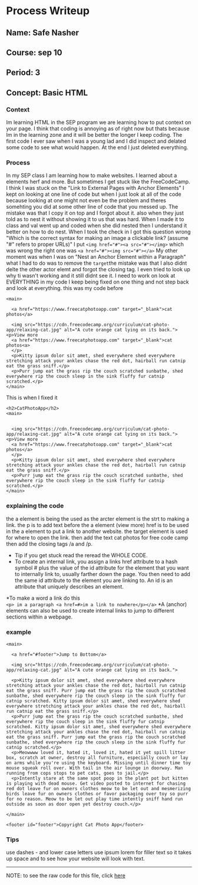 # Process Writeup

## Name: Safe Nasher 
## Course: sep 10
## Period: 3 
## Concept: Basic HTML 
### Context
Im learning HTML in the SEP program we are learning how to put context on your page. I think that coding is annoying as of right now but thats because Im in the learning zone and it will be better the longer I keep coding. The first code I ever saw when I was a young lad and I did inspect and delated some code to see what would happen. At the end I just deleted everything.  

### Process 

In my SEP class I am learning how to make websites. I learned about a elements herf and more. But sometimes I get stuck like the FreeCodeCamp. I think I was stuck on the "Link to External Pages with Anchor Elements" I kept on looking at one line of code but when I just look at all of the code because looking at one might not even be the problem and theres somehting you did at some other line of code that you messed up. The mistake was that I copy it on top and I forgot about it. also when they just told as to nest it without showing it to us that was hard. When I made it to class and val went up and coded when she did nested then I understand it better on how to do nest. When I took the check in I got this question wrong "Which is the correct syntax for making an image a clickable link? (assume "#" refers to proper URLs)" I put 
```<img href="#"><a src="#"></img>``` which was wrong the right one was ```<a href="#"><img src="#"></a>```
My other moment was when I was on "Nest an Anchor Element within a Paragraph" what I had to do was to remove the ```target```the mistake was that I also didnt delte the other actor elemt and forgot the closing tag. I even tried to look up why ti wasn't working and it still didnt see it. I need to work on look at EVERYTHING in my code I keep being fixed on one thing and not step back and look at everything. this was my code before 
~~~<h2>CatPhotoApp</h2>
<main>

  <a href="https://www.freecatphotoapp.com" target="_blank">cat photos</a>

  <img src="https://cdn.freecodecamp.org/curriculum/cat-photo-app/relaxing-cat.jpg" alt="A cute orange cat lying on its back.">
<p>View more
  <a href="https://www.freecatphotoapp.com" target="_blank">cat photos<a>
  </p>
  <p>Kitty ipsum dolor sit amet, shed everywhere shed everywhere stretching attack your ankles chase the red dot, hairball run catnip eat the grass sniff.</p>
  <p>Purr jump eat the grass rip the couch scratched sunbathe, shed everywhere rip the couch sleep in the sink fluffy fur catnip scratched.</p>
</main>
~~~
This is when I fixed it 
~~~
<h2>CatPhotoApp</h2>
<main>


  <img src="https://cdn.freecodecamp.org/curriculum/cat-photo-app/relaxing-cat.jpg" alt="A cute orange cat lying on its back.">
<p>View more
  <a href="https://www.freecatphotoapp.com" target="_blank">cat photos</a>
  </p>
  <p>Kitty ipsum dolor sit amet, shed everywhere shed everywhere stretching attack your ankles chase the red dot, hairball run catnip eat the grass sniff.</p>
  <p>Purr jump eat the grass rip the couch scratched sunbathe, shed everywhere rip the couch sleep in the sink fluffy fur catnip scratched.</p>
</main>
~~~
### explaining the code
the a element is being the used as the arcter element is the strt to making a link. the p is to add text before the a element (view more) href is to be used in the a element to put a link to another website. the target element is used for where to open the link. then add the text cat photos for free code camp then add the closing tags /a and /p.

* Tip if you get stuck read the reread the WHOLE CODE.
* To create an internal link, you assign a links href attribute to a hash symbol # plus the value of the id attribute for the element that you want to internally link to, usually farther down the page. You then need to add the same id attribute to the element you are linking to. An id is an attribute that uniquely describes an element. 

*To make a word a link do this  
```<p> im a paragraph <a href=#>im a link to nowhere</p></a>```
*A (anchor) elements can also be used to create internal links to jump to different sections within a webpage.
### example
~~~<h2>CatPhotoApp</h2>
<main>

  <a href="#footer">Jump to Bottom</a>

  <img src="https://cdn.freecodecamp.org/curriculum/cat-photo-app/relaxing-cat.jpg" alt="A cute orange cat lying on its back.">

  <p>Kitty ipsum dolor sit amet, shed everywhere shed everywhere stretching attack your ankles chase the red dot, hairball run catnip eat the grass sniff. Purr jump eat the grass rip the couch scratched sunbathe, shed everywhere rip the couch sleep in the sink fluffy fur catnip scratched. Kitty ipsum dolor sit amet, shed everywhere shed everywhere stretching attack your ankles chase the red dot, hairball run catnip eat the grass sniff.</p>
  <p>Purr jump eat the grass rip the couch scratched sunbathe, shed everywhere rip the couch sleep in the sink fluffy fur catnip scratched. Kitty ipsum dolor sit amet, shed everywhere shed everywhere stretching attack your ankles chase the red dot, hairball run catnip eat the grass sniff. Purr jump eat the grass rip the couch scratched sunbathe, shed everywhere rip the couch sleep in the sink fluffy fur catnip scratched.</p>
  <p>Meowwww loved it, hated it, loved it, hated it yet spill litter box, scratch at owner, destroy all furniture, especially couch or lay on arms while you're using the keyboard. Missing until dinner time toy mouse squeak roll over. With tail in the air lounge in doorway. Man running from cops stops to pet cats, goes to jail.</p>
  <p>Intently stare at the same spot poop in the plant pot but kitten is playing with dead mouse. Get video posted to internet for chasing red dot leave fur on owners clothes meow to be let out and mesmerizing birds leave fur on owners clothes or favor packaging over toy so purr for no reason. Meow to be let out play time intently sniff hand run outside as soon as door open yet destroy couch.</p>

</main>

<footer id="footer">Copyright Cat Photo App</footer>
~~~
### Tips
use dashes - and lower case letters
use ipsum lorem for filler text so it takes up space and to see how your website will look with text. 





---

NOTE: to see the raw code for this file, click [here](https://raw.githubusercontent.com/hstatsep/other/main/writeups/template.md)
